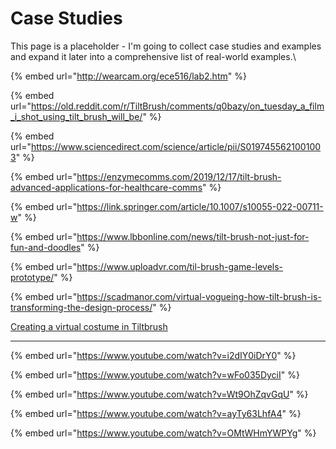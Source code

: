 # Case Studies

This page is a placeholder - I'm going to collect case studies and examples and expand it later into a comprehensive list of real-world examples.\


{% embed url="http://wearcam.org/ece516/lab2.htm" %}

{% embed url="https://old.reddit.com/r/TiltBrush/comments/q0bazy/on_tuesday_a_film_i_shot_using_tilt_brush_will_be/" %}

{% embed url="https://www.sciencedirect.com/science/article/pii/S0197455621001003" %}

{% embed url="https://enzymecomms.com/2019/12/17/tilt-brush-advanced-applications-for-healthcare-comms" %}

{% embed url="https://link.springer.com/article/10.1007/s10055-022-00711-w" %}

{% embed url="https://www.lbbonline.com/news/tilt-brush-not-just-for-fun-and-doodles" %}

{% embed url="https://www.uploadvr.com/til-brush-game-levels-prototype/" %}

{% embed url="https://scadmanor.com/virtual-vogueing-how-tilt-brush-is-transforming-the-design-process/" %}

[Creating a virtual costume in Tiltbrush](https://csermoocs.adelaide.edu.au/ua/media/597/Creating%20a%20virtual%20costume%20in%20Tiltbrush.pdf)



***

{% embed url="https://www.youtube.com/watch?v=i2dIY0iDrY0" %}

{% embed url="https://www.youtube.com/watch?v=wFo035DyciI" %}

{% embed url="https://www.youtube.com/watch?v=Wt9OhZqvGqU" %}

{% embed url="https://www.youtube.com/watch?v=ayTy63LhfA4" %}

{% embed url="https://www.youtube.com/watch?v=OMtWHmYWPYg" %}
